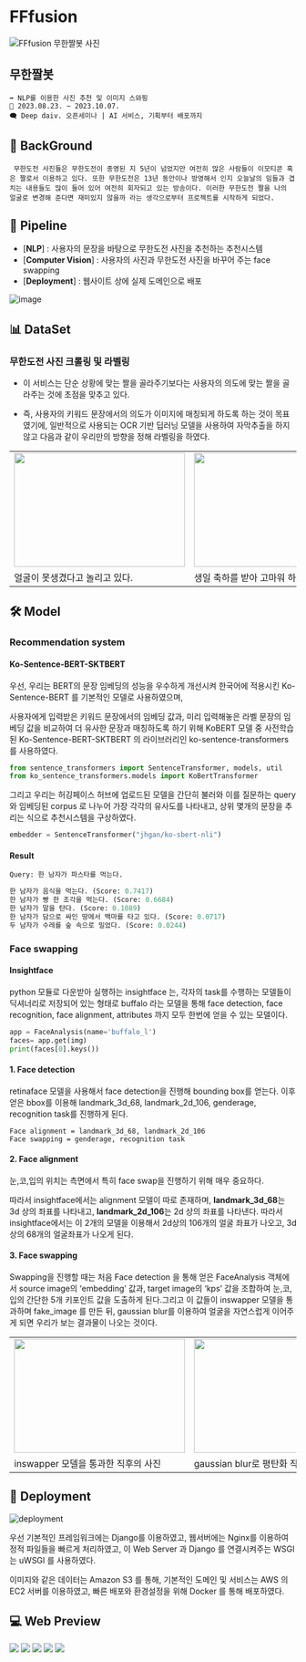# FFfusion

![FFfusion 무한짤봇 사진](https://github.com/I-fong/.github/assets/92140163/4233df17-c69e-4656-ab4a-61ce99e5cfb1)

## 무한짤봇
```
➡️ NLP를 이용한 사진 추천 및 이미지 스와핑
📆 2023.08.23. ~ 2023.10.07.
🗨️ Deep daiv. 오픈세미나 | AI 서비스, 기획부터 배포까지
```

## 🤔 BackGround
```
 무한도전 사진들은 무한도전이 종영된 지 5년이 넘었지만 여전히 많은 사람들이 이모티콘 혹은 짤로서 이용하고 있다. 또한 무한도전은 13년 동안이나 방영해서 인지 오늘날의 밈들과 겹치는 내용들도 많이 들어 있어 여전히 회자되고 있는 방송이다. 이러한 무한도전 짤을 나의 얼굴로 변경해 준다면 재미있지 않을까 라는 생각으로부터 프로젝트를 시작하게 되었다.
```

## 🔁 Pipeline
- [**NLP**] : 사용자의 문장을 바탕으로 무한도전 사진을 추천하는 추천시스템
- [**Computer Vision**] : 사용자의 사진과 무한도전 사진을 바꾸어 주는 face swapping
- [**Deployment**] : 웹사이트 상에 실제 도메인으로 배포

![image](https://github.com/I-fong/.github/assets/92140163/86ead118-b7fd-4380-b368-35e383b4b5f6)


## 📊 DataSet
### 무한도전 사진 크롤링 및 라벨링
  - 이 서비스는 단순 상황에 맞는 짤을 골라주기보다는 사용자의 의도에 맞는 짤을 골라주는 것에 초점을 맞추고 있다. 
  
  - 즉, 사용자의 키워드 문장에서의 의도가 이미지에 매칭되게 하도록 하는 것이 목표였기에, 
일반적으로 사용되는 OCR 기반 딥러닝 모델을 사용하여 자막추출을 하지 않고 다음과 같이 우리만의 방향을 정해 라벨링을 하였다.
<table>
  <tr>
    <td><img src="https://github.com/I-fong/.github/assets/92140163/c519cfef-5e7f-4175-b4ff-635f5bba54cd"height="200" width="300"></td>
    <td><img src="https://github.com/I-fong/.github/assets/92140163/f4552c44-3921-4e53-aee8-7f16849cbb87"height="200" width="300"></td>
  </tr>
  <tr>
    <td>얼굴이 못생겼다고 놀리고 있다.</td>
    <td>생일 축하를 받아 고마워 하고 있다.</td>
  </tr>
</table>

## 🛠️ Model
### Recommendation system 

#### Ko-Sentence-BERT-SKTBERT
우선, 우리는 BERT의 문장 임베딩의 성능을 우수하게 개선시켜 한국어에 적용시킨 Ko-Sentence-BERT 를 기본적인 모델로 사용하였으며, 

사용자에게 입력받은 키워드 문장에서의 임베딩 값과, 미리 입력해놓은 라벨 문장의 임베딩 값을 비교하여 더 유사한 문장과 매칭하도록 하기 위해 KoBERT 모델 중 사전학습된 Ko-Sentence-BERT-SKTBERT 의 라이브러리인  ko-sentence-transformers 를 사용하였다.
```python
from sentence_transformers import SentenceTransformer, models, util
from ko_sentence_transformers.models import KoBertTransformer
```
그리고 우리는 허깅페이스 허브에 업로드된 모델을 간단히 불러와 이를 질문하는 query 와 임베딩된 corpus 로 나누어 가장 각각의 유사도를 나타내고, 상위 몇개의 문장을 추리는 식으로 추천시스템을 구상하였다.
```python
embedder = SentenceTransformer("jhgan/ko-sbert-nli")
```
#### Result
```python
Query: 한 남자가 파스타를 먹는다.

한 남자가 음식을 먹는다. (Score: 0.7417)
한 남자가 빵 한 조각을 먹는다. (Score: 0.6684)
한 남자가 말을 탄다. (Score: 0.1089)
한 남자가 담으로 싸인 땅에서 백마를 타고 있다. (Score: 0.0717)
두 남자가 수레를 숲 속으로 밀었다. (Score: 0.0244)
```

### Face swapping
#### Insightface
python 모듈로 다운받아 실행하는 insightface 는, 
각자의 task를 수행하는 모델들이 딕셔너리로 저장되어 있는 형태로 buffalo 라는 모델을 통해 face detection, face recognition, face alignment, attributes 까지 모두 한번에 얻을 수 있는 모델이다.
```python
app = FaceAnalysis(name='buffalo_l')
faces= app.get(img)
print(faces[0].keys())
```
#### 1. Face detection
retinaface 모델을 사용해서 face detection을 진행해 bounding box를 얻는다. 이후 얻은 bbox를 이용해 landmark_3d_68, landmark_2d_106, genderage, recognition task를 진행하게 된다.
```
Face alignment = landmark_3d_68, landmark_2d_106
Face swapping = genderage, recognition task
```

#### 2. Face alignment
눈,코,입의 위치는 측면에서 특히 face swap을 진행하기 위해 매우 중요하다. 

따라서 insightface에서는 alignment 모델이 따로 존재하며, 
**landmark_3d_68**는 3d 상의 좌표를 나타내고, **landmark_2d_106**는 2d 상의 좌표를 나타낸다. 따라서 insightface에서는 이 2개의 모델을 이용해서 2d상의 106개의 얼굴 좌표가 나오고, 3d 상의 68개의 얼굴좌표가 나오게 된다.

#### 3. Face swapping
Swapping을 진행할 때는 처음 Face detection 을 통해 얻은 FaceAnalysis 객체에서 source image의 ‘embedding’ 값과, target image의 ‘kps’ 값을 조합하여 눈,코,입의 간단한 5개 키포인트 값을 도출하게 된다.그리고 이 값들이 inswapper 모델을 통과하며 fake_image 를 만든 뒤, gaussian blur를 이용하여 얼굴을 자연스럽게 이어주게 되면 우리가 보는 결과물이 나오는 것이다.
<table>
  <tr>
    <td><img src="https://github.com/I-fong/.github/assets/92140163/1fff6984-fb09-4807-ba55-4b8e696200f1"height="200" width="300"></td>
    <td><img src="https://github.com/I-fong/.github/assets/92140163/e8462e4b-b75f-4f15-8c84-7da58376d679"height="200" width="300"></td>
  </tr>
  <tr>
    <td>inswapper 모델을 통과한 직후의 사진</td>
    <td>gaussian blur로 평탄화 작업이 된 사진</td>
  </tr>
</table>


## 🚀 Deployment
![deployment](https://github.com/I-fong/.github/assets/92140163/dee67aa8-e70d-439b-851d-421d83d5f461)

우선 기본적인 프레임워크에는 Django를 이용하였고, 웹서버에는 Nginx를 이용하여 정적 파일들을 빠르게 처리하였고, 이 Web Server 과 Django 를 연결시켜주는 WSGI 는 uWSGI 를 사용하였다.

이미지와 같은 데이터는 Amazon S3 를 통해, 기본적인 도메인 및 서비스는 AWS 의 EC2 서버를 이용하였고, 빠른 배포와 환경설정을 위해 Docker 를 통해 배포하였다.



## 💻 Web Preview
<!-- <table> -->
  <tr>
    <td><img src="https://github.com/I-fong/.github/assets/92140163/2b1c7e55-5e4a-463e-a7a2-92dbad234cb8"></td>
    <td><img src="https://github.com/I-fong/.github/assets/92140163/21d73bcb-e695-455d-8fe0-a646c47fd8f5"></td>
    <td><img src="https://github.com/I-fong/.github/assets/92140163/4dfd4f7f-6693-4b75-b596-323e1a8b9c29">
    </td>
    <td><img src="https://github.com/I-fong/.github/assets/92140163/dd9fcde3-abd3-4e3b-bd93-bbb4736f6649"></td>
    <td><img src="https://github.com/I-fong/.github/assets/92140163/499f530e-9ac2-4d46-990e-9c6978cd711e">
    </td>
  <!-- </tr> -->
</table>
